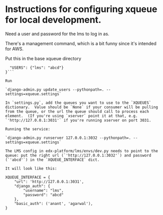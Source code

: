 # Instructions for configuring xqueue for local development.

Need a user and password for the lms to log in as.

There's a management command, which is a bit funny since it's intended for AWS.

Put this in the base xqueue directory

```{
  "USERS": {"lms": "abcd"}
}```

Run

`django-admin.py update_users --pythonpath=. --settings=xqueue.settings`

In `settings.py`, add the queues you want to use to the `XQUEUES` dictionary.  Value should be `None` if your consumer will be pulling from the queue, or the url the queue should call to process each element.  (If you're using `xserver` point it at that, e.g. `'http://127.0.0.1:3031'` if you're running xserver on port 3031.

Running the service:

`django-admin.py runserver 127.0.0.1:3032 --pythonpath=. --settings=xqueue.settings`

The LMS config in edx-platform/lms/envs/dev.py needs to point to the queue: put the right url (`'http://127.0.0.1:3032'`) and password (`'abcd'`) in the `XQUEUE_INTERFACE` dict.

It will look like this:

XQUEUE_INTERFACE = {
    "url": 'http://127.0.0.1:3031',
    "django_auth": {
        "username": "lms",
        "password": "abcd"
    },
    "basic_auth": ('anant', 'agarwal'),
}
